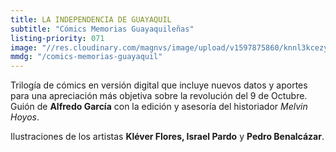 ```yaml
---
title: LA INDEPENDENCIA DE GUAYAQUIL
subtitle: "Cómics Memorias Guayaquileñas"
listing-priority: 071
image: "//res.cloudinary.com/magnvs/image/upload/v1597875860/knnl3kcezyqaq24rdmot.png"
mmdg: "/comics-memorias-guayaquil"
---
```


Trilogía de cómics en versión digital que incluye nuevos datos y aportes para una apreciación más objetiva sobre la revolución del 9 de Octubre. Guión de **Alfredo García** con la edición y asesoría del historiador *Melvin Hoyos*.

Ilustraciones de los artistas **Kléver Flores, Israel Pardo** y **Pedro Benalcázar**.
